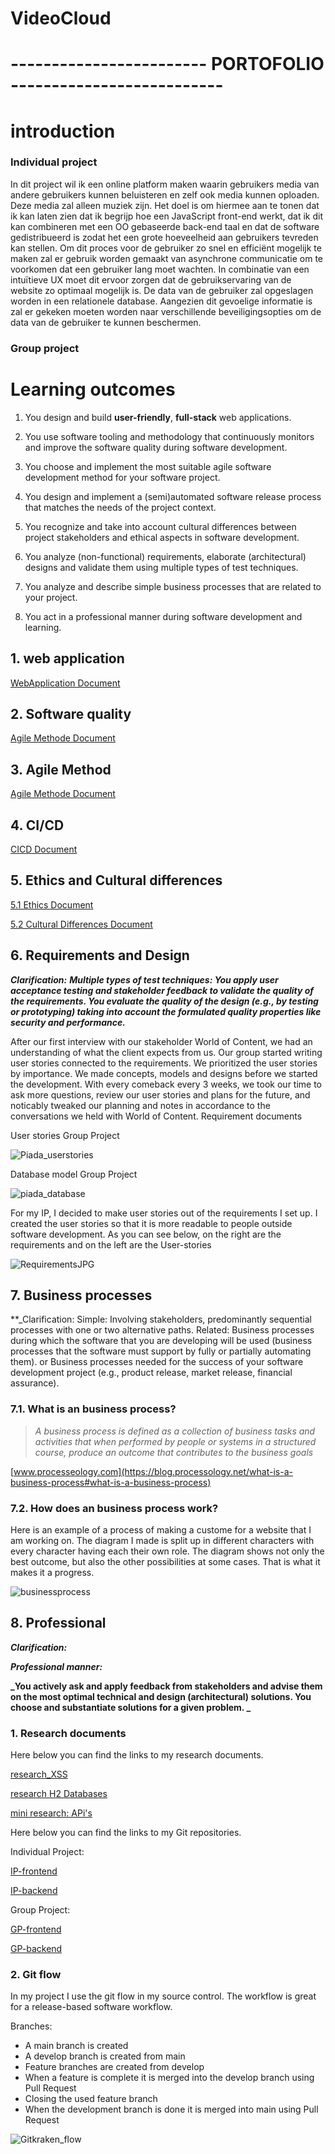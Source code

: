 # VideoCloud

<h1 id="top">------------------------ PORTOFOLIO --------------------------</h2>
 

# introduction
### Individual project
In dit project wil ik een online platform maken waarin gebruikers media van andere gebruikers kunnen beluisteren en zelf ook media kunnen oploaden. Deze media zal alleen muziek zijn. Het doel is om hiermee aan te tonen dat ik kan laten zien dat ik begrijp hoe een JavaScript front-end werkt, dat ik dit kan combineren met een OO gebaseerde back-end taal en dat de software gedistribueerd is zodat het een grote hoeveelheid aan gebruikers tevreden kan stellen. Om dit proces voor de gebruiker zo snel en efficiënt mogelijk te maken zal er gebruik worden gemaakt van asynchrone communicatie om te voorkomen dat een gebruiker lang moet wachten. In combinatie van een intuïtieve UX moet dit ervoor zorgen dat de gebruikservaring van de website zo optimaal mogelijk is. De data van de gebruiker zal opgeslagen worden in een relationele database. Aangezien dit gevoelige informatie is zal er gekeken moeten worden naar verschillende beveiligingsopties om de data van de gebruiker te kunnen beschermen.

### Group project




# Learning outcomes


1. You design and build **user-friendly**, **full-stack** web applications.

2. You use software tooling and methodology that continuously monitors and improve the software quality during software development.

3. You choose and implement the most suitable agile software development method for your software project.

4. You design and implement a (semi)automated software release process that matches the needs of the project context.

5. You recognize and take into account cultural differences between project stakeholders and ethical aspects in software development.

6. You analyze (non-functional) requirements, elaborate (architectural) designs and validate them using multiple types of test techniques.

7. You analyze and describe simple business processes that are related to your project.

8. You act in a professional manner during software development and learning.


##  1. web application

[WebApplication Document](https://github.com/SandervanDeurzenStudent/VideoCloud_Portofolio/blob/main/Leeruitkomsten/WebApplication.md)

 ## 2. Software quality
[Agile Methode Document](https://github.com/SandervanDeurzenStudent/VideoCloud_Portofolio/blob/main/Leeruitkomsten/Software_Quality.md)

## 3. Agile Method

[Agile Methode Document](https://github.com/SandervanDeurzenStudent/VideoCloud_Portofolio/blob/main/Leeruitkomsten/Agile_Method.md)

## 4. CI/CD

[CICD Document](https://github.com/SandervanDeurzenStudent/VideoCloud_Portofolio/blob/main/Leeruitkomsten/CICD.md)



## 5. Ethics and Cultural differences
[5.1 Ethics Document](https://github.com/SandervanDeurzenStudent/VideoCloud_Portofolio/blob/main/Leeruitkomsten/Ethics.md)

[5.2 Cultural Differences Document](https://github.com/SandervanDeurzenStudent/VideoCloud_Portofolio/blob/main/Leeruitkomsten/Cultural_differences.md)



##  6. Requirements and Design

**_Clarification:_**
**_Multiple types of test techniques: You apply user acceptance testing and stakeholder feedback to validate the quality of the requirements. You evaluate the quality of the design (e.g., by testing or prototyping) taking into account the formulated quality properties like security and performance._**



After our first interview with our stakeholder World of Content,  we had an understanding of what the client expects from us. Our group started writing user stories connected to the requirements. We prioritized the user stories by importance. We made concepts, models and designs before we started the development. With every comeback every 3 weeks, we took our time to ask more questions, review our user stories and plans for the future, and noticably tweaked our planning and notes in accordance to the conversations we held with World of Content.
Requirement documents

User stories Group Project

![Piada_userstories](https://user-images.githubusercontent.com/73832880/171812203-60237c05-a8e1-4d1a-b072-580061738972.jpg)

Database model Group Project

![piada_database](https://user-images.githubusercontent.com/73832880/171812105-82ee2a77-871a-4206-941a-45bd50861a08.jpg)

For my IP, I decided to make user stories out of the requirements I set up. I created the user stories so that it is more readable to people outside software development. As you can see below, on the right are the requirements and on the left are the User-stories

![RequirementsJPG](https://user-images.githubusercontent.com/73832880/171811065-34c3a98c-74d3-46a5-b4df-24190963b0e2.JPG)






## 7. Business processes

**_Clarification:
Simple: Involving stakeholders, predominantly sequential processes with one or two alternative paths.
Related:
Business processes during which the software that you are developing will be used (business processes that the software must support by fully or partially automating them). 
or
Business processes needed for the success of your software development project (e.g., product release, market release, financial assurance).


### 7.1. What is an business process?
><i>A business process is defined as a collection of business tasks and activities that when performed by people or systems in a structured course, produce an outcome that contributes to the business goals</i>
 
[www.processeology.com](https://blog.processology.net/what-is-a-business-process#what-is-a-business-process)
 
### 7.2. How does an business process work?

Here is an example of a process of making a custome for a website that I am working on. The diagram I made is split up in different characters with every character having each their own role. The diagram shows not only the best outcome, but also the other possibilities at some cases. That is what it makes it a progress. 

![businessprocess](https://user-images.githubusercontent.com/73832880/173385358-6124a6c5-0317-4f11-a8ff-cb24ba8c7bd8.JPG)


## 8. Professional

**_Clarification:_**

**_Professional manner:_**

**_You actively ask and apply feedback from stakeholders and advise them on the most optimal technical and design (architectural) solutions.
You choose and substantiate solutions for a given problem. _**


### 1. Research documents

Here below you can find the links to my research documents.

[research_XSS](https://github.com/SandervanDeurzenStudent/VideoCloud_Portofolio/blob/main/Research/S3_IP-Research_XSS.docx)

[research H2 Databases](https://github.com/SandervanDeurzenStudent/VideoCloud_Portofolio/blob/main/Research/S3_research_h2database.docx)

[mini research: APi's](https://github.com/SandervanDeurzenStudent/VideoCloud_Portofolio/blob/main/Research/S3_research_API.docx)

Here below you can find the links to my Git repositories.

Individual Project:

[IP-frontend](https://github.com/SandervanDeurzenStudent/s3-videoCloud_FrontEnd)

[IP-backend](https://github.com/SandervanDeurzenStudent/VideoCloud_backend)

Group Project:

[GP-frontend](https://github.com/RensvGemert/S3-GP-Frontend)

[GP-backend](https://github.com/RensvGemert/S3-GP-Backend)

### 2. Git flow

In my project I use the git flow in my source control. The workflow is great for a release-based software workflow.

Branches:

- A main branch is created
- A develop branch is created from main
- Feature branches are created from develop
- When a feature is complete it is merged into the develop branch using Pull Request
- Closing the used feature branch
- When the development branch is done it is merged into main using Pull Request

![Gitkraken_flow](https://user-images.githubusercontent.com/73832880/171828743-8cf2aedd-df84-4819-ae63-42b1f0078926.JPG)
